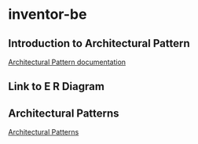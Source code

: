 # inventor-be

## Introduction to Architectural Pattern
[Architectural Pattern documentation](https://github.com/cypherkrescent/inventor-be/wiki/Architectural-Patterns-(David))
## Link to E R Diagram

## Architectural Patterns
[Architectural Patterns](https://github.com/cypherkrescent/inventor-be/wiki/5.-Architectural-Patterns--(Kay))

